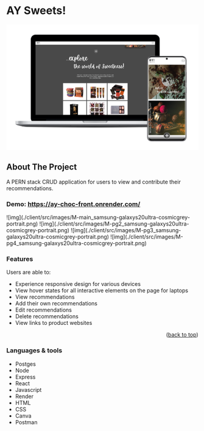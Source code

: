 # AY Sweets!

<div>

![img](./client/src/images/Multisample.png)

</div>

## About The Project

A PERN stack CRUD application for users to view and contribute their recommendations.

### Demo: https://ay-choc-front.onrender.com/

<div>
![img](./client/src/images/M-main_samsung-galaxys20ultra-cosmicgrey-portrait.png)
![img](./client/src/images/M-pg2_samsung-galaxys20ultra-cosmicgrey-portrait.png)
![img](./client/src/images/M-pg3_samsung-galaxys20ultra-cosmicgrey-portrait.png)
![img](./client/src/images/M-pg4_samsung-galaxys20ultra-cosmicgrey-portrait.png)

### Features

Users are able to:

- Experience responsive design for various devices
- View hover states for all interactive elements on the page for laptops
- View recommendations
- Add their own recommendations
- Edit recommendations
- Delete recommendations
- View links to product websites

<p align="right">(<a href="#readme-top">back to top</a>)</p>

### Languages & tools

- Postges
- Node
- Express
- React
- Javascript
- Render
- HTML
- CSS
- Canva
- Postman
